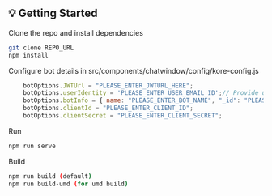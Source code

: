 ## 💡 Getting Started

Clone the repo and install dependencies

```bash
git clone REPO_URL
npm install
```

Configure bot details in src/components/chatwindow/config/kore-config.js

```js
    botOptions.JWTUrl = "PLEASE_ENTER_JWTURL_HERE";
    botOptions.userIdentity = 'PLEASE_ENTER_USER_EMAIL_ID';// Provide users email id here
    botOptions.botInfo = { name: "PLEASE_ENTER_BOT_NAME", "_id": "PLEASE_ENTER_BOT_ID" }; // bot name is case sensitive
    botOptions.clientId = "PLEASE_ENTER_CLIENT_ID";
    botOptions.clientSecret = "PLEASE_ENTER_CLIENT_SECRET";
```

Run

```bash
npm run serve
```

Build

```bash
npm run build (default)
npm run build-umd (for umd build)
```


